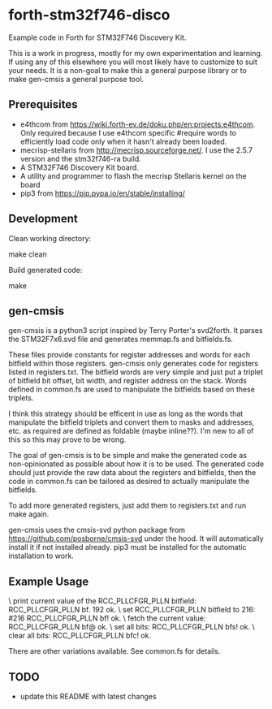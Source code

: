 # forth-stm32f746-disco
Example code in Forth for STM32F746 Discovery Kit.

This is a work in progress, mostly for my own experimentation and learning.
If using any of this elsewhere you will most likely have to customize to suit
your needs. It is a non-goal to make this a general purpose library or to make
gen-cmsis a general purpose tool.

## Prerequisites

* e4thcom from https://wiki.forth-ev.de/doku.php/en:projects:e4thcom. Only
  required because I use e4thcom specific #require words to efficiently load
  code only when it hasn't already been loaded.
* mecrisp-stellaris from http://mecrisp.sourceforge.net/. I use the 2.5.7
  version and the stm32f746-ra build.
* A STM32F746 Discovery Kit board.
* A utility and programmer to flash the mecrisp Stellaris kernel on the board
* pip3 from https://pip.pypa.io/en/stable/installing/

## Development
Clean working directory:

  make clean

Build generated code: 

  make

## gen-cmsis
gen-cmsis is a python3 script inspired by Terry Porter's svd2forth. It parses
the STM32F7x6.svd file and generates memmap.fs and bitfields.fs.

These files provide constants for register addresses and words for each bitfield
within those registers. gen-cmsis only generates code for registers listed in
registers.txt. The bitfield words are very simple and just put a triplet of
bitfield bit offset, bit width, and register address on the stack.  Words
defined in common.fs are used to manipulate the bitfields based on these
triplets.

I think this strategy should be efficent in use as long as the words that
manipulate the bitfield triplets and convert them to masks and addresses, etc.
as required are defined as foldable (maybe inline??). I'm new to all of this so
this may prove to be wrong.

The goal of gen-cmsis is to be simple and make the generated code as
non-opinionated as possible about how it is to be used. The generated code
should just provide the raw data about the registers and bitfields, then the
code in common.fs can be tailored as desired to actually manipulate the
bitfields.

To add more generated registers, just add them to registers.txt and run make
again.

gen-cmsis uses the cmsis-svd python package from
https://github.com/posborne/cmsis-svd under the hood. It will automatically
install it if not installed already. pip3 must be installed for the automatic
installation to work.

## Example Usage

  \ print current value of the RCC_PLLCFGR_PLLN bitfield:
  RCC_PLLCFGR_PLLN bf. 192  ok.
  \ set RCC_PLLCFGR_PLLN bitfield to 216:
   #216 RCC_PLLCFGR_PLLN bf!  ok.
  \ fetch the current value:
  RCC_PLLCFGR_PLLN bf@  ok.
  \ set all bits:
  RCC_PLLCFGR_PLLN bfs!  ok.
  \ clear all bits:
  RCC_PLLCFGR_PLLN bfc!  ok.

There are other variations available. See common.fs for details.

## TODO
* update this README with latest changes
